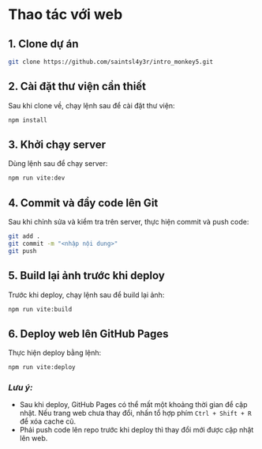 # Thao tác với web

## 1. Clone dự án
```sh
git clone https://github.com/saintsl4y3r/intro_monkey5.git
```

## 2. Cài đặt thư viện cần thiết
Sau khi clone về, chạy lệnh sau để cài đặt thư viện:

```sh
npm install
```

## 3. Khởi chạy server
Dùng lệnh sau để chạy server:

```sh
npm run vite:dev
```

## 4. Commit và đẩy code lên Git
Sau khi chỉnh sửa và kiểm tra trên server, thực hiện commit và push code:

```sh
git add .
git commit -m "<nhập nội dung>"
git push
```

## 5. Build lại ảnh trước khi deploy
Trước khi deploy, chạy lệnh sau để build lại ảnh:

```sh
npm run vite:build
```

## 6. Deploy web lên GitHub Pages
Thực hiện deploy bằng lệnh:

```sh
npm run vite:deploy
```

### *Lưu ý:*
- Sau khi deploy, GitHub Pages có thể mất một khoảng thời gian để cập nhật. Nếu trang web chưa thay đổi, nhấn tổ hợp phím `Ctrl + Shift + R` để xóa cache cũ.
- Phải push code lên repo trước khi deploy thì thay đổi mới được cập nhật lên web.
```